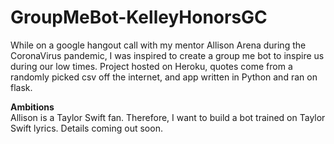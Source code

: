 # GroupMeBot-KelleyHonorsGC
While on a google hangout call with my mentor Allison Arena during the CoronaVirus pandemic, I was inspired to create a group me bot to inspire us during our low times. Project hosted on Heroku, quotes come from a randomly picked csv off the internet, and app written in Python and ran on flask.

**Ambitions**</br>
Allison is a Taylor Swift fan. Therefore, I want to build a bot trained on Taylor Swift lyrics. Details coming out soon. 

